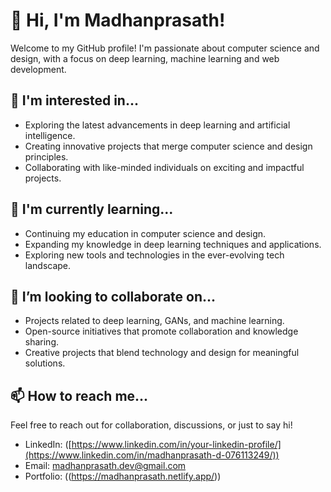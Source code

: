 # 👋 Hi, I'm Madhanprasath!

Welcome to my GitHub profile! I'm passionate about computer science and design, with a focus on deep learning, machine learning and web development.

## 👀 I'm interested in...

- Exploring the latest advancements in deep learning and artificial intelligence.
- Creating innovative projects that merge computer science and design principles.
- Collaborating with like-minded individuals on exciting and impactful projects.

## 🌱 I'm currently learning...

- Continuing my education in computer science and design.
- Expanding my knowledge in deep learning techniques and applications.
- Exploring new tools and technologies in the ever-evolving tech landscape.

## 💞️ I’m looking to collaborate on...

- Projects related to deep learning, GANs, and machine learning.
- Open-source initiatives that promote collaboration and knowledge sharing.
- Creative projects that blend technology and design for meaningful solutions.

## 📫 How to reach me...

Feel free to reach out for collaboration, discussions, or just to say hi!

- LinkedIn: ([https://www.linkedin.com/in/your-linkedin-profile/](https://www.linkedin.com/in/madhanprasath-d-076113249/))
- Email: madhanprasath.dev@gmail.com
- Portfolio: ((https://madhanprasath.netlify.app/))

<!---
Madhanprasath-D/Madhanprasath-D is a ✨ special ✨ repository because its `README.md` (this file) appears on your GitHub profile.
You can click the Preview link to take a look at your changes.
--->
